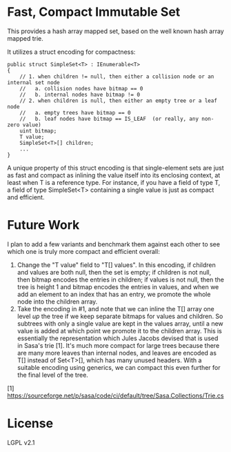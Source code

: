 # Fast, Compact Immutable Set

This provides a hash array mapped set, based on the well known hash array mapped trie.

It utilizes a struct encoding for compactness:

    public struct SimpleSet<T> : IEnumerable<T>
    {
        // 1. when children != null, then either a collision node or an internal set node
        //   a. collision nodes have bitmap == 0
        //   b. internal nodes have bitmap != 0
        // 2. when children is null, then either an empty tree or a leaf node
        //   a. empty trees have bitmap == 0
        //   b. leaf nodes have bitmap == IS_LEAF  (or really, any non-zero value)
        uint bitmap;
        T value;
        SimpleSet<T>[] children;
		...
	}

A unique property of this struct encoding is that single-element sets are just as fast
and compact as inlining the value itself into its enclosing context, at least when T
is a reference type. For instance, if you have a field of type T, a field of
type SimpleSet\<T\> containing a single value is just as compact and efficient.

# Future Work

I plan to add a few variants and benchmark them against each other to see which one
is truly more compact and efficient overall:

 1. Change the "T value" field to "T[] values". In this encoding, if children and values
    are both null, then the set is empty; if children is not null, then bitmap encodes
	the entries in children; if values is not null, then the tree is height 1
	and bitmap encodes the entries in values, and when we add an element to an index
	that has an entry, we promote the whole node into the children array.
 2. Take the encoding in #1, and note that we can inline the T[] array one level *up* the
	tree if we keep separate bitmaps for values and children. So subtrees with only a single
	value are kept in the values array, until a new value is added at which point we promote
	it to the children array. This is essentially the representation which Jules Jacobs devised
	that is used in Sasa's trie [1]. It's much more compact for large trees because there
	are many more leaves than internal nodes, and leaves are encoded as T[] instead of
	Set\<T\>[], which has many unused headers. With a suitable encoding using generics, we
	can compact this even further for the final level of the tree.

[1] https://sourceforge.net/p/sasa/code/ci/default/tree/Sasa.Collections/Trie.cs

# License

LGPL v2.1